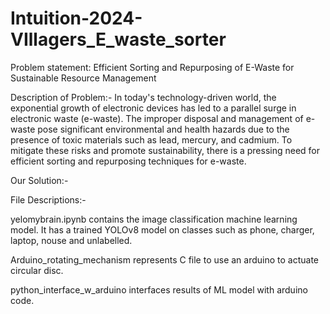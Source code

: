 # Intuition-2024-VIllagers_E_waste_sorter

Problem statement: Efficient Sorting and Repurposing of E-Waste for Sustainable Resource Management

Description of Problem:-
In today's technology-driven world, the exponential growth of electronic devices has led to a parallel surge in electronic waste (e-waste). The improper disposal and management of e-waste pose significant environmental and health hazards due to the presence of toxic materials such as lead, mercury, and cadmium. To mitigate these risks and promote sustainability, there is a pressing need for efficient sorting and repurposing techniques for e-waste.

Our Solution:-

File Descriptions:-

yelomybrain.ipynb contains the image classification machine learning model. It has a trained YOLOv8 model on classes such as phone, charger, laptop, nouse and unlabelled.

Arduino_rotating_mechanism represents C file to use an arduino to actuate circular disc.

python_interface_w_arduino interfaces results of ML model with arduino code.


